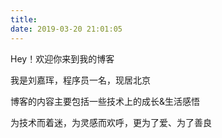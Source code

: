 ```yaml
---
title: 
date: 2019-03-20 21:01:05
---
```


Hey！欢迎你来到我的博客

我是刘嘉珲，程序员一名，现居北京

博客的内容主要包括一些技术上的成长&生活感悟

为技术而着迷，为灵感而欢呼，更为了爱、为了善良
